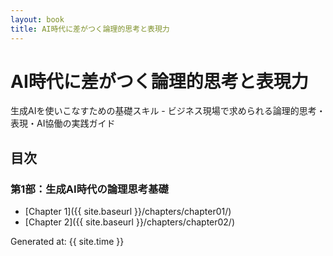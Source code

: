 ```yaml
---
layout: book
title: AI時代に差がつく論理的思考と表現力
---
```


# AI時代に差がつく論理的思考と表現力

生成AIを使いこなすための基礎スキル - ビジネス現場で求められる論理的思考・表現・AI協働の実践ガイド

## 目次

### 第1部：生成AI時代の論理思考基礎

- [Chapter 1]({{ site.baseurl }}/chapters/chapter01/)
- [Chapter 2]({{ site.baseurl }}/chapters/chapter02/)

Generated at: {{ site.time }}